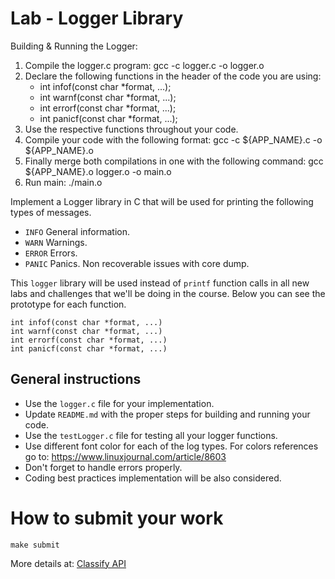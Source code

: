 Lab - Logger Library
====================
Building & Running the Logger:
1. Compile the logger.c program: gcc -c logger.c -o logger.o 
2. Declare the following functions in the header of the code you are using:
    - int infof(const char *format, ...);
    - int warnf(const char *format, ...);
    - int errorf(const char *format, ...);
    - int panicf(const char *format, ...);
3. Use the respective functions throughout your code.
4. Compile your code with the following format: gcc -c ${APP_NAME}.c -o ${APP_NAME}.o
5. Finally merge both compilations in one with the following command: gcc ${APP_NAME}.o logger.o -o main.o
6. Run main: ./main.o

Implement a Logger library in C that will be used for printing the following types of messages.
- `INFO` General information.
- `WARN` Warnings.
- `ERROR` Errors.
- `PANIC` Panics. Non recoverable issues with core dump.

This `logger` library will be used instead of `printf` function calls in all new labs and challenges that we'll be doing in the course.
Below you can see the prototype for each function.

```
int infof(const char *format, ...)
int warnf(const char *format, ...)
int errorf(const char *format, ...)
int panicf(const char *format, ...)
```

General instructions
--------------------
- Use the `logger.c` file for your implementation.
- Update `README.md` with the proper steps for building and running your code.
- Use the `testLogger.c` file for testing all your logger functions.
- Use different font color for each of the log types. For colors references go to: https://www.linuxjournal.com/article/8603
- Don't forget to handle errors properly.
- Coding best practices implementation will be also considered.

How to submit your work
=======================
```
make submit
```
More details at: [Classify API](../../classify.md)
